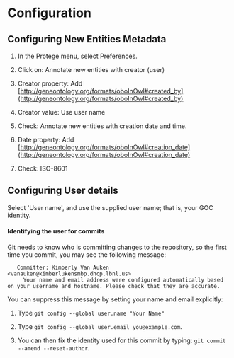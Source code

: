 # Configuration

## Configuring New Entities Metadata

1. In the Protege menu, select Preferences.

2. Click on: Annotate new entities with creator (user) 

3. Creator property: Add [http://geneontology.org/formats/oboInOwl#created_by](http://geneontology.org/formats/oboInOwl#created_by)

4. Creator value: Use user name
      
5. Check: Annotate new entities with creation date and time.

6. Date property: Add [http://geneontology.org/formats/oboInOwl#creation_date](http://geneontology.org/formats/oboInOwl#creation_date)

7. Check: ISO-8601


## Configuring User details

Select 'User name', and use the supplied user name; that is, your GOC identity.

#### Identifying the user for commits 

Git needs to know who is committing changes to the repository, so the first time you commit, you may see the following message: 

	   Committer: Kimberly Van Auken <vanauken@kimberlukensmbp.dhcp.lbnl.us>
         Your name and email address were configured automatically based on your username and hostname. Please check that they are accurate.
 
You can suppress this message by setting your name and email explicitly:

1. Type ```git config --global user.name "Your Name"```

2. Type ```git config --global user.email you@example.com```. 

3. You can then fix the identity used for this commit by typing: ```git commit --amend --reset-author```.

